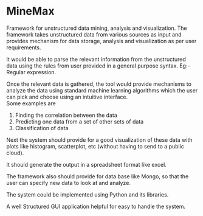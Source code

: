 # MineMax
Framework for unstructured data mining, analysis and visualization.
The framework takes unstructured data from various sources  as input and provides mechanism for data storage, analysis and visualization as per user requirements.

It would be able to parse the relevant information from the unstructured data using the rules from user provided in a general purpose syntax. Eg:- Regular expression.

Once the relevant data is gathered, the tool would provide mechanisms to analyze the data using standard machine learning algorithms which the user can pick and choose using an intuitive interface.  
Some examples are 
1) Finding the correlation between the data   
2) Predicting one data from a set of other sets of data 
3) Classification of data

Next the system should provide for a good visualization of these data with plots  like histogram, scatterplot, etc (without having to send to a public cloud). 

It should generate the output in a spreadsheet format like excel.  

The framework also should provide for data base like Mongo, so that the user can specify new data to look at and analyze.

The system could be implemented using Python and its libraries.  

A well Structured GUI application helpful for easy to handle the system.
